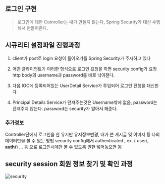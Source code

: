 ## 로그인 구현

>로그인에 대한 Cotnroller는 내가 만들지 않는다, Spring Security가 대신 수행해서 만들어준다.

## 시큐리티 설정파일 진행과정

1. client가 post로 login 요청이 들어오기를 Spring Security가 주시하고 있다

2. 어떤 클라이언트가 이러한 형식으로 로그인 요청을 하면 security config가 요청 http body의 username과 password를 바로 낚아챈다.

3. 다음 IOC에 등록되어있는 UserDetail Service가 투입되어 로그인 진행을 대신한다

4. Principal Details Service가 던져주는것은 Username밖에 없음, password는 던져주지 않는다.
password는 security가 알아서 해준다.



### 추가정보

Controller단에서 로그인을 한 유저만 유저정보변경, 내가 쓴 게시글 및 이미지 등 나의 데이터만을 볼 수 있는 방법
security config에서 authenticated , ex. ( user/**, auth/**) ... 등 으로 로그인시에만 볼 수 있도록 권한 넣어놓으면 됨

## security session 회원 정보 찾기 및 확인 과정

![security](https://user-images.githubusercontent.com/99226598/189664808-fba7701c-fa6f-4726-beb3-ce7decd4dbfd.jpg)
